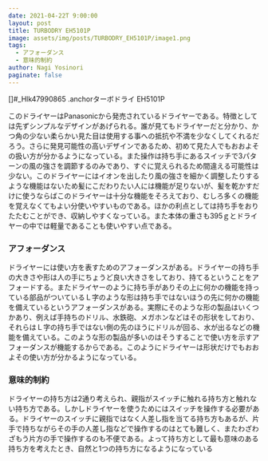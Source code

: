 ```yaml
---
date: 2021-04-22T 9:00:00
layout: post
title: TURBODRY EH5101P
image: assets/img/posts/TURBODRY_EH5101P/image1.png
tags: 
  - アフォーダンス
  - 意味的制約
author: Nagi Yosinori
paginate: false
---
```


[]#_Hlk47990865 .anchorターボドライ EH5101P

このドライヤーはPanasonicから発売されているドライヤーである。特徴としては先ずシンプルなデザインがあげられる。誰が見てもドライヤーだと分かり、かつ角の少ない柔らかい見た目は使用する事への抵抗や不満を少なくしてくれるだろう。さらに発見可能性の高いデザインであるため、初めて見た人でもおおよその扱い方が分かるようになっている。また操作は持ち手にあるスイッチで3パターンの風の強さを調節するのみであり、すぐに覚えられるため間違える可能性は少ない。このドライヤーにはイオンを出したり風の強さを細かく調整したりするような機能はないため髪にこだわりたい人には機能が足りないが、髪を乾かすだけに使うならばこのドライヤーは十分な機能をそろえており、むしろ多くの機能を覚えなくてもよい分使いやすいものである。ほかの利点としては持ち手をおりたたむことができ、収納しやすくなっている。また本体の重さも395ｇとドライヤーの中では軽量であることも使いやすい点である。

### アフォーダンス
ドライヤーには使い方を表すためのアフォーダンスがある。ドライヤーの持ち手の大きさや形は人の手にちょうど良い大きさをしており、持てるということをアフォードする。またドライヤーのように持ち手がありその上に何かの機能を持っている部品がついているＬ字のような形は持ち手ではないほうの先に何かの機能を備えているというアフォーダンスがある。実際にそのような形の製品はいくつかあり、例えば手持ちのドリル、水鉄砲、メガホンなどはその形状をしており、それらはＬ字の持ち手ではない側の先のほうにドリルが回る、水が出るなどの機能を備えている。このような形の製品が多いのはそうすることで使い方を示すアフォーダンスが機能するからである。このようにドライヤーは形状だけでもおおよその使い方が分かるようになっている。

### 意味的制約
ドライヤーの持ち方は2通り考えられ、親指がスイッチに触れる持ち方と触れない持ち方である。しかしドライヤーを使うためにはスイッチを操作する必要がある。ドライヤーのスイッチに親指ではなく人差し指を当てる持ち方もあるが、片手で持ちながらその手の人差し指などで操作するのはとても難しく、またわざわざもう片方の手で操作するのも不便である。よって持ち方として最も意味のある持ち方を考えたとき、自然と1つの持ち方になるようになっている
